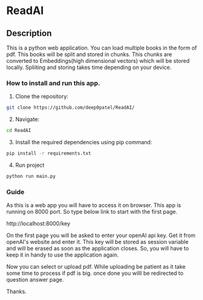 # ReadAI

## Description

This is a python web application. You can load multiple books in the form of pdf. This books will be split and stored in chunks. This chunks are converted to Embeddings(high dimensional vectors) which will be stored locally. Spliiting and  storing takes time depending on your device. 

### How to install and run this app.

1. Clone the repository:

```bash
git clone https://github.com/deep0patel/ReadAI/
```
2. Navigate:

```bash
cd ReadAI
```

3. Install the required dependencies using pip command:

```bash
pip install -r requirements.txt
```

4. Run project

```bash
python run main.py
```

### Guide

As this is a web app you will have to access it on browser. This app is running on 8000 port. So type below link to start with the first page.

http://localhost:8000/key

On the first page you will be asked to enter your openAI api key. Get it from openAI's website and enter it. This key will be stored as session variable and will be erased as soon as the application closes. So, you will have to keep it in handy to use the application again.

Now you can select or upload pdf. While uploading be patient as it take some time to process if pdf is big. once done you willl be redirected to question answer page.

Thanks.

